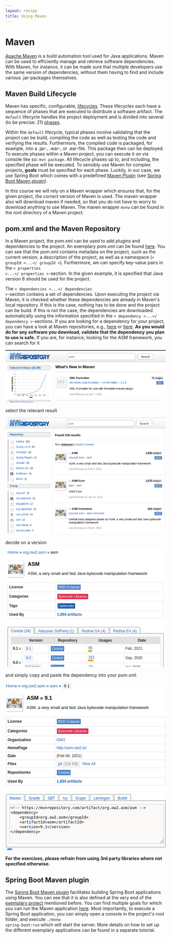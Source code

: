 ```yaml
---
layout: recipe
title: Using Maven
---
```



# Maven
[Apache Maven](https://maven.apache.org/) is a build automation tool used for Java applications. Maven can be used
to efficiently manage and retrieve software dependencies. With Maven, for instance, it can be made sure that multiple 
developers use the same version of dependencies, without them having to find and include various .jar-packages themselves.

## <a id="life" name="life"></a>Maven Build Lifecycle
Maven has specific, configurable, [lifecycles](https://maven.apache.org/guides/introduction/introduction-to-the-lifecycle.html).
These lifecycles each have a sequence of phases that are executed to distribute a software artifact. 
The <code>default</code> lifecycle handles the project deployment and is divided into several (to be precise: 21) 
[phases](https://maven.apache.org/guides/introduction/introduction-to-the-lifecycle.html#Lifecycle_Reference).


Within the <code>default</code> lifecycle, typical phases involve validating that the project can be build, compiling the
code as well as testing the code and verifying the results. Furthermore, the compiled code is packaged, 
for example, into a .jar-, .war-, or .ear-file. This package then can be deployed.
To execute phases within a Maven project, you can execute it on via console like so: <code>mvn package</code>. 
All lifecycle phases up to, and including, the specified phase will be executed.
To sensibly use Maven for complex projects, **goals** must be specified for each phase. Luckily, in our case, we use Spring Boot
which comes with a predefined [Maven Plugin](https://docs.spring.io/spring-boot/docs/current/maven-plugin/reference/htmlsingle/)
(see [Spring Boot Maven plugin](#springbootplugin)).

In this course we will rely on a Maven wrapper which ensures that, for the given project, the correct version of Maven is used.
The maven wrapper also will download maven if needed, so that you do not have to worry to download anything to use Maven.
The maven wrapper <code>mvnw</code> can be found in the root directory of a Maven project.


## pom.xml and the Maven Repository
In a Maven project, the pom.xml can be used to add plugins and dependencies to the project. An exemplary pom.xml
can be found [here](https://github.com/wwu-pi/adder-application/blob/master/pom.xml). You can see that the pom.xml
contains metadata on the project, such as the current version, a description of the project, as well
as a namespace (<code>< groupId >...</ groupId ></code>). Furthermore, we can
specify key-value pairs in the <code>< properties >...</ properties ></code>-section. 
In the given example, it is specified that Java version 8 should be used for the
project. 

The <code>< dependencies >...</ dependencies ></code>-section contains a set of dependencies. Upon executing
the project via Maven, it is checked whether these dependencies are already in Maven's local
repository. If this is the case, nothing has to be done and the project can be build.
If this is not the case, the dependencies are downloaded automatically using the information
specified in the <code>< dependency >...</ dependency ></code>-sections. If you are looking for a dependency for your project,
you can have a look at Maven repositories, e.g., [here](https://mvnrepository.com/) or [here](https://search.maven.org/). 
**As you would do for any software you download, validate that the dependency you plan to use is safe.**
If you are, for instance, looking for the ASM framework, you can search for it 

![Searching for asm in Maven](images/MavenInitial.png)

select the relevant result

![Results for searching asm](images/MavenResults.png)

decide on a version

![asm versions](images/MavenASMVersions.png)

and simply copy and paste the dependency into your pom.xml.

![Maven dependency for asm](images/MavenASMDependency.png)

**For the exercises, please refrain from using 3rd party libraries where not specified otherwise.**

## <a id="springbootplugin" name="springbootplugin"></a>Spring Boot Maven plugin
The [Spring Boot Maven plugin](https://docs.spring.io/spring-boot/docs/current/maven-plugin/reference/htmlsingle/) facilitates
building Spring Boot applications using Maven. You can see that it is also defined at the very end of 
the [exemplary project](https://github.com/wwu-pi/adder-application/blob/master/pom.xml)
mentioned before. You can find multiple goals for which you can run the Maven application [here](https://docs.spring.io/spring-boot/docs/current/maven-plugin/reference/htmlsingle/#goals).
Most importantly, to execute a Spring Boot application, you can simply open a console in the project's root folder, and
execute <code>./mvnw spring-boot:run</code> which will start the server. More details on how to set up the different exemplary applications can be
found in a separate tutorial.
